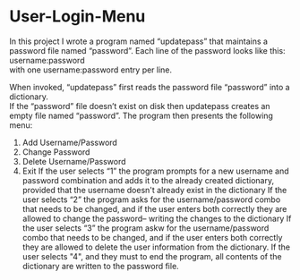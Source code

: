 # User-Login-Menu

In this project I wrote a program named “updatepass” that maintains a password file named “password”.  Each line of the password looks like this:
username:password       
with one username:password entry per line.

When invoked, “updatepass” first reads the password file “password” into a dictionary.  
If the “password” file doesn’t exist on disk then updatepass creates
an empty file named “password”. The program then presents the following menu:
1)	Add Username/Password
2)	Change Password
3)	Delete Username/Password
4)  Exit
If  the user selects “1” the program prompts for a new username and password combination and adds it to the already created dictionary,
provided that the username doesn't already exist in the dictionary
If the user selects “2” the program asks for the username/password combo that needs to be changed, and if the user enters both correctly
they are allowed to change the password– writing the changes to the dictionary
If the user selects “3” the program askw for the username/password combo that needs to be changed, and if the user enters both correctly 
they are allowed to delete the user information from the dictionary.
If the user selects "4", and they must to end the program, all contents of the dictionary are written to the password file.

